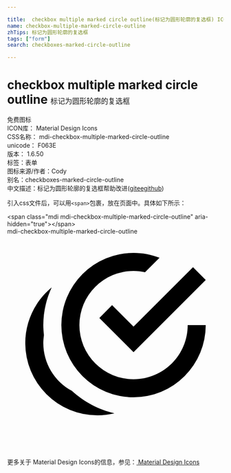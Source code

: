 ```yaml
---

title:  checkbox multiple marked circle outline(标记为圆形轮廓的复选框) ICON转svg、png下载
name: checkbox-multiple-marked-circle-outline
zhTips: 标记为圆形轮廓的复选框
tags: ["form"]
search: checkboxes-marked-circle-outline

---
```


# checkbox multiple marked circle outline  <small style="font-size: 60%;font-weight: 100">标记为圆形轮廓的复选框</small>


<div class="detail-page">
<p>
<span><span class="badge-success badge">免费图标</span> </span>
<br/>
<span>
ICON库：
<span class="badge-secondary badge">Material Design Icons</span> 
</span>
<br/>
<span>
CSS名称：
<span class="badge-secondary badge">mdi-checkbox-multiple-marked-circle-outline</span> 
</span>
<br/>
<span>
unicode：
<span class="badge-secondary badge">F063E</span> 
<copy-btn content='F063E' btn-title=""></copy-btn>
<copy-btn :content='String.fromCodePoint(parseInt("F063E", 16))' btn-title="复制U"></copy-btn>
</span>
<br/>
<span>
版本：
<span class="badge-secondary badge">1.6.50</span> 
</span><br/><span>标签：<span class="badge-light badge"><router-link to="/tags/form.html">表单</router-link></span></span>
<br/>
<span>图标来源/作者：<span class="badge-light badge">Cody</span></span> 
<br/>
<span>别名：<span class="badge-light badge">checkboxes-marked-circle-outline</span></span><br/><span class="zh-detail">中文描述：<span class="badge-primary badge">标记为圆形轮廓的复选框</span><span class="help-link"><span>帮助改进</span>(<a href="https://gitee.com/liuwave/icon-helper/edit/master/json/material/checkbox-multiple-marked-circle-outline.json" target="_blank" rel="noopener noreferrer">gitee</a><a href="https://github.com/liuwave/icon-helper/edit/master/json/material/checkbox-multiple-marked-circle-outline.json" target="_blank" rel="noopener noreferrer">github</a></span>)</span><br/>
</p>
</div>
<div class="alert alert-dark">
  <i class="mdi mdi-checkbox-multiple-marked-circle-outline mdi-48px"></i>
  <i class="mdi mdi-checkbox-multiple-marked-circle-outline mdi-36px"></i>
  <i class="mdi mdi-checkbox-multiple-marked-circle-outline mdi-24px"></i>
  <i class="mdi mdi-checkbox-multiple-marked-circle-outline mdi-18px"></i>
</div>
<div>
  <p>引入css文件后，可以用<code>&lt;span&gt;</code>包裹，放在页面中。具体如下所示：    
  </p>
  <div class="alert alert-primary" style="font-size: 14px">
    &lt;span class="mdi mdi-checkbox-multiple-marked-circle-outline" aria-hidden="true"&gt;&lt;/span&gt;
    <copy-btn content='<span class="mdi mdi-checkbox-multiple-marked-circle-outline" aria-hidden="true"></span>'></copy-btn>
  </div>
  <div class="alert alert-secondary">
    <i class="mdi mdi-checkbox-multiple-marked-circle-outline"
    style="font-size: 24px"
    aria-hidden="true"></i> mdi-checkbox-multiple-marked-circle-outline
    <copy-btn content="mdi-checkbox-multiple-marked-circle-outline" btn-title="复制图标名称"></copy-btn>
  </div>
</div>
<div id="svg" class="svg-wrap">
<svg xmlns="http://www.w3.org/2000/svg" viewBox="0 0 24 24"><path d="M14,2A8,8 0 0,0 6,10A8,8 0 0,0 14,18A8,8 0 0,0 22,10H20C20,13.32 17.32,16 14,16A6,6 0 0,1 8,10A6,6 0 0,1 14,4C14.43,4 14.86,4.05 15.27,4.14L16.88,2.54C15.96,2.18 15,2 14,2M20.59,3.58L14,10.17L11.62,7.79L10.21,9.21L14,13L22,5M4.93,5.82C3.08,7.34 2,9.61 2,12A8,8 0 0,0 10,20C10.64,20 11.27,19.92 11.88,19.77C10.12,19.38 8.5,18.5 7.17,17.29C5.22,16.25 4,14.21 4,12C4,11.7 4.03,11.41 4.07,11.11C4.03,10.74 4,10.37 4,10C4,8.56 4.32,7.13 4.93,5.82Z" /></svg>
</div>
<detail full-name='mdi-checkbox-multiple-marked-circle-outline'></detail>
    
<div><p>更多关于 Material Design Icons的信息，参见：<a target="_blank" href="https://iconhelper.cn/material.html"> Material Design Icons</a>
</p></div>

